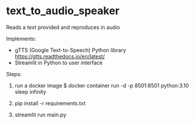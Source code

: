# text_to_audio_speaker
Reads a text provided and reproduces in audio

Implements:
- gTTS (Google Text-to-Speech) Python library https://gtts.readthedocs.io/en/latest/
- Streamlit in Python to user interface

Steps:

1) run a docker image
   $ docker container run -d -p 8501:8501 python:3.10 sleep infinity
   
2) pip install -r requirements.txt

3) streamlit run main.py